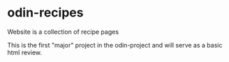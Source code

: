 # odin-recipes

Website is a collection of recipe pages

This is the first "major" project in the odin-project and will serve as a basic html review.   